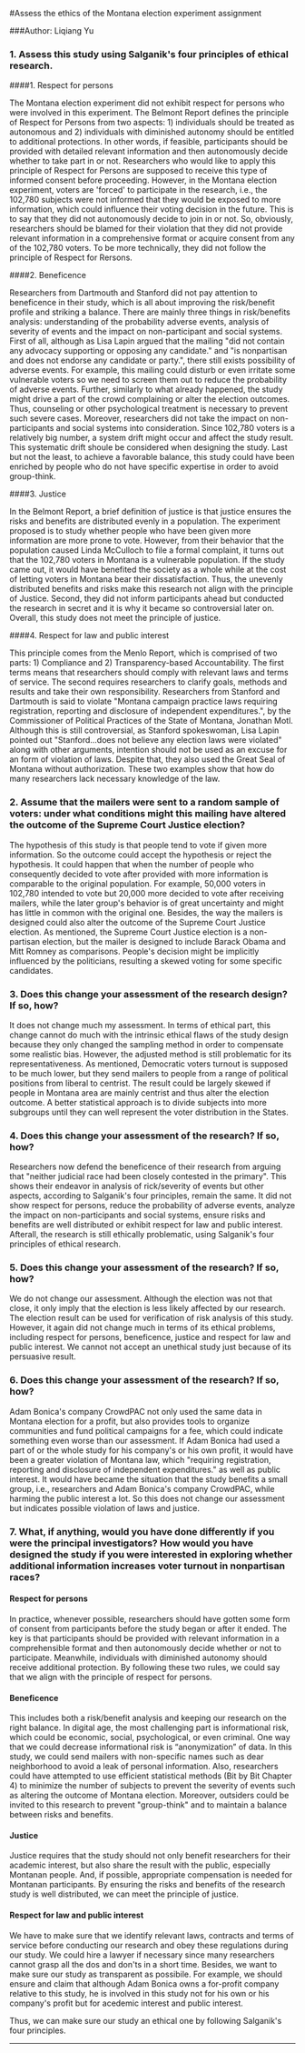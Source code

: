 #Assess the ethics of the Montana election experiment assignment

###Author: Liqiang Yu
### 1. Assess this study using Salganik's four principles of ethical research.

####1. Respect for persons

The Montana election experiment did not exhibit respect for persons who were involved in this experiment. The Belmont Report defines the principle of Respect for Persons from two aspects: 1) individuals should be treated as autonomous and 2) individuals with diminished autonomy should be entitled to additional protections. In other words, if feasible, participants should be provided with detailed relevant information and then autonomously decide whether to take part in or not. Researchers who would like to apply this principle of Respect for Persons are supposed to receive this type of informed consent before proceeding. However, in the Montana election experiment, voters are 'forced' to participate in the research, i.e., the 102,780 subjects were not informed that they would be exposed to more information, which could influence their voting decision in the future. This is to say that they did not autonomously decide to join in or not. So, obviously, researchers should be blamed for their violation that they did not provide relevant information in a comprehensive format or acquire consent from any of the 102,780 voters. To be more technically, they did not follow the principle of Respect for Rersons.

####2. Beneficence

Researchers from Dartmouth and Stanford did not pay attention to beneficence in their study, which is all about improving the risk/benefit profile and striking a balance. There are mainly three things in risk/benefits analysis: understanding of the probability adverse events, analysis of severity of events and the impact on non-participant and social systems. First of all, although as Lisa Lapin argued that the mailing "did not contain any advocacy supporting or opposing any candidate." and "is nonpartisan and does not endorse any candidate or party.", there still exists possibility of adverse events. For example, this mailing could disturb or even irritate some vulnerable voters so we need to screen them out to reduce the probability of adverse events. Further, similarly to what already happened, the study might drive a part of the crowd complaining or alter the election outcomes. Thus, counseling or other psychological treatment is necessary to prevent such severe cases. Moreover, researchers did not take the impact on non-participants and social systems into consideration. Since 102,780 voters is a relatively big number, a system drift might occur and affect the study result. This systematic drift shoule be considered when designing the study. Last but not the least, to achieve a favorable balance, this study could have been enriched by people who do not have specific expertise in order to avoid group-think.

####3. Justice

In the Belmont Report, a brief definition of justice is that justice ensures the risks and benefits are distributed evenly in a population. The experiment proposed is to study whether people who have been given more information are more prone to vote. However, from their behavior that the population caused Linda McCulloch to file a formal complaint, it turns out that the 102,780 voters in Montana is a vulnerable population. If the study came out, it would have benefited the society as a whole while at the cost of letting voters in Montana bear their dissatisfaction. Thus, the unevenly distributed benefits and risks make this research not align with the principle of Justice. Second, they did not inform participants ahead but conducted the research in secret and it is why it became so controversial later on. Overall, this study does not meet the principle of justice.

####4. Respect for law and public interest

This principle comes from the Menlo Report, which is comprised of two parts: 1) Compliance and 2) Transparency-based Accountability. The first terms means that researchers should comply with relevant laws and terms of service. The second requires researchers to clarify goals, methods and results and take their own responsibility. Researchers from Stanford and Dartmouth is said to violate "Montana campaign practice laws requiring registration, reporting and disclosure of independent expenditures.", by the Commissioner of Political Practices of the State of Montana, Jonathan Motl. Although this is still controversial, as Stanford spokeswoman, Lisa Lapin  pointed out "Stanford...does not believe any election laws were violated" along with other arguments, 
intention should not be used as an excuse for an form of violation of laws. Despite that, they also used the Great Seal of Montana without authorization. These two examples show that how do many researchers lack necessary knowledge of the law. 

### 2. Assume that the mailers were sent to a random sample of voters: under what conditions might this mailing have altered the outcome of the Supreme Court Justice election?

The hypothesis of this study is that people tend to vote if given more information. So the outcome could accept the hypothesis or reject the hypothesis. It could happen that when the number of people who consequently decided to vote after provided with more information is comparable to the original population. For example, 50,000 voters in 102,780 intended to vote but 20,000 more decided to vote after receiving mailers, while the later group's behavior is of great uncertainty and might has little in common with the original one. Besides, the way the mailers is designed could also alter the outcome of the Supreme Court Justice election. As mentioned, the Supreme Court Justice election is a non-partisan election, but the mailer is designed to include Barack Obama and Mitt Romney as comparisons. People's decision might be implicitly influenced by the politicians, resulting a skewed voting for some specific candidates.

### 3. Does this change your assessment of the research design? If so, how?

It does not change much my assessment. In terms of ethical part, this change cannot do much with the intrinsic ethical flaws of the study design because they only changed the sampling method in order to compensate some realistic bias. However, the adjusted method is still problematic for its representativeness. As mentioned, Democratic voters turnout is supposed to be much lower, but they send mailers to people from a range of political positions from liberal to centrist. The result could be largely skewed if people in Montana area are mainly centrist and thus alter the election outcome. A better statistical approach is to divide subjects into more subgroups until they can well represent the voter distribution in the States.

### 4. Does this change your assessment of the research? If so, how?

Researchers now defend the beneficence of their research from arguing that "neither judicial race had been closely contested in the primary". This shows their endeavor in analysis of rick/severity of events but other aspects, according to Salganik's four principles, remain the same. It did not show respect for persons, reduce the probability of adverse events, analyze the impact on non-participants and social systems, ensure risks and benefits are well distributed or exhibit respect for law and public interest. Afterall, the research is still ethically problematic, using Salganik's four principles of ethical research.

### 5. Does this change your assessment of the research? If so, how?

We do not change our assessment. Although the election was not that close, it only imply that the election is less likely affected by our research. The election result can be used for verification of risk analysis of this study. However, it again did not change much in terms of its ethical problems, including respect for persons, beneficence, justice and respect for law and public interest. We cannot not accept an unethical study just because of its persuasive result.

### 6. Does this change your assessment of the research? If so, how?

Adam Bonica's company CrowdPAC not only used the same data in Montana election for a profit, but also provides tools to organize communities and fund political campaigns for a fee, which could indicate something even worse than our assessment. If Adam Bonica had used a part of or the whole study for his company's or his own profit, it would have been a greater violation of Montana law, which "requiring registration, reporting and disclosure of independent expenditures." as well as public interest. It would have became the situation that the study benefits a small group, i.e., researchers and Adam Bonica's company CrowdPAC, while harming the public interest a lot. So this does not change our assessment but indicates possible violation of laws and justice. 

### 7. What, if anything, would you have done differently if you were the principal investigators? How would you have designed the study if you were interested in exploring whether additional information increases voter turnout in nonpartisan races?

#### Respect for persons

In practice, whenever possible, researchers should have gotten some form of consent from participants before the study began or after it ended. The key is that participants should be provided with relevant information in a comprehensible format and then autonomously decide whether or not to participate. Meanwhile, individuals with diminished autonomy should receive additional protection. By following these two rules, we could say that we align with the principle of respect for persons.

#### Beneficence

This includes both a risk/benefit analysis and keeping our research on the right balance. In digital age, the most challenging part is informational risk, which could be economic, social, psychological, or even criminal. One way that we could decrease informational risk is “anonymization” of data. In this study, we could send mailers with non-specific names such as dear neighborhood to avoid a leak of personal information. Also, researchers could have attempted to use efficient statistical methods (Bit by Bit Chapter 4) to minimize the number of subjects to prevent the severity of events such as altering the outcome of Montana election. Moreover, outsiders could be invited to this research to prevent "group-think" and to maintain a balance between risks and benefits.

#### Justice

Justice requires that the study should not only benefit researchers for their academic interest, but also share the result with the public, especially Montanan people. And, if possible, appropriate compensation is needed for Montanan participants. By ensuring the risks and benefits of the research study is well distributed, we can meet the principle of justice.

#### Respect for law and public interest

We have to make sure that we identify relevant laws, contracts and terms of service before conducting our research and obey these regulations during our study. We could hire a lawyer if necessary since many researchers cannot grasp all the dos and don'ts in a short time. Besides, we want to make sure our study as transparent as possibile. For example, we should ensure and claim that although Adam Bonica owns a for-profit company relative to this study, he is involved in this study not for his own or his company's profit but for acedemic interest and public interest. 

Thus, we can make sure our study an ethical one by following Salganik's four principles.

----
